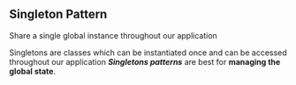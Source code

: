## Singleton Pattern
Share a single global instance throughout our application

Singletons are classes which can be instantiated once and can be accessed 
throughout our application
***Singletons patterns*** are best for **managing the global state**. 
